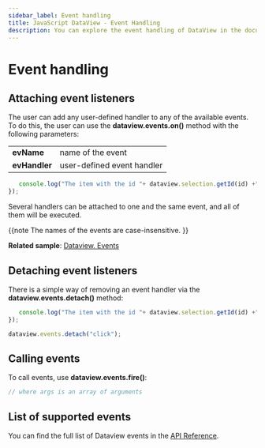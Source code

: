 ```yaml
---
sidebar_label: Event handling
title: JavaScript DataView - Event Handling 
description: You can explore the event handling of DataView in the documentation of the DHTMLX JavaScript UI library. Browse developer guides and API reference, try out code examples and live demos, and download a free 30-day evaluation version of DHTMLX Suite.
---
```


# Event handling

## Attaching event listeners

The user can add any user-defined handler to any of the available events. To do this, the user can use the **dataview.events.on()** method with the following parameters:

<table>
	<tbody>
        <tr>
			<td><b>evName</b></td>
			<td>name of the event</td>
		</tr>
        <tr>
			<td><b>evHandler</b></td>
			<td>user-defined event handler</td>
		</tr>
    </tbody>
</table>

```javascript
   console.log("The item with the id "+ dataview.selection.getId(id) +" was clicked.");
});
```

Several handlers can be attached to one and the same event, and all of them will be executed.

{{note 
The names of the events are case-insensitive.
}}

**Related sample**: [Dataview. Events](https://snippet.dhtmlx.com/2d74uyoh)

## Detaching event listeners

There is a simple way of removing an event handler via the **dataview.events.detach()** method:

```javascript
   console.log("The item with the id "+ dataview.selection.getId(id) +" was clicked.");
});

dataview.events.detach("click");
```

## Calling events

To call events, use **dataview.events.fire()**:

```javascript
// where args is an array of arguments
```

## List of supported events

You can find the full list of Dataview events in the [API Reference](dataview/api/api_overview.md#events).
